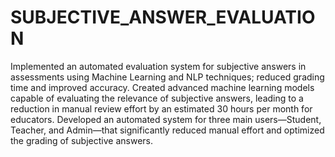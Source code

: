 # SUBJECTIVE_ANSWER_EVALUATION
 Implemented an automated evaluation system for subjective answers in assessments using Machine Learning and NLP
 techniques; reduced grading time and improved accuracy.
 Created advanced machine learning models capable of evaluating the relevance of subjective answers, leading to a reduction
 in manual review effort by an estimated 30 hours per month for educators.
 Developed an automated system for three main users—Student, Teacher, and Admin—that significantly reduced manual
 effort and optimized the grading of subjective answers.
